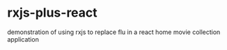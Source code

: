 # rxjs-plus-react
demonstration of using rxjs to replace flu in a react home movie collection application
